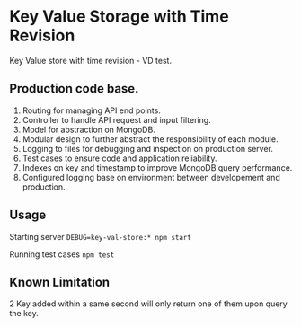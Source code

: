 # Key Value Storage with Time Revision

Key Value store with time revision - VD test.

## Production code base.

1. Routing for managing API end points.
2. Controller to handle API request and input filtering.
3. Model for abstraction on MongoDB.
4. Modular design to further abstract the responsibility of each module. 
5. Logging to files for debugging and inspection on production server.
6. Test cases to ensure code and application reliability.
7. Indexes on key and timestamp to improve MongoDB query performance.
8. Configured logging base on environment between developement and production.

## Usage

Starting server
```DEBUG=key-val-store:* npm start```

Running test cases
```npm test```

## Known Limitation

2 Key added within a same second will only return one of them upon query the key.